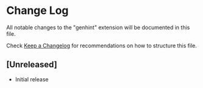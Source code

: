 # Change Log

All notable changes to the "genhint" extension will be documented in this file.

Check [Keep a Changelog](http://keepachangelog.com/) for recommendations on how to structure this file.

## [Unreleased]

- Initial release